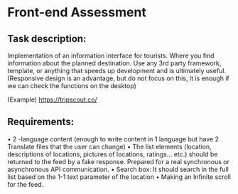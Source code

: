 # Front-end Assessment

## Task description: 

Implementation of an information interface for tourists. Where you find information about the planned destination. Use any 3rd party framework, template, or anything that speeds up development and is ultimately useful. (Responsive design is an advantage, but do not focus on this, it is enough if we can check the functions on the desktop)

(Example) https://tripscout.co/

## Requirements:


•	2 -language content (enough to write content in 1 language but have 2 Translate files that the user can change)
•	The list elements (location, descriptions of locations, pictures of locations, ratings… etc.) should be returned to the feed by a fake response. Prepared for a real synchronous or asynchronous API communication.
•	Search box: It should search in the full list based on the 1-1 text parameter of the location
•	Making an Infinite scroll for the feed.

